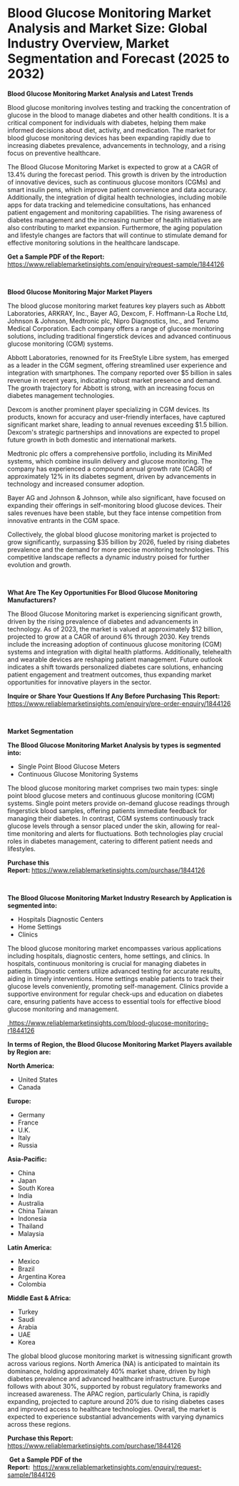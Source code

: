 <p><h1>Blood Glucose Monitoring Market Analysis and Market Size: Global Industry Overview, Market Segmentation and Forecast (2025 to 2032)</h1></p><p><strong>Blood Glucose Monitoring Market Analysis and Latest Trends</strong></p>
<p><p>Blood glucose monitoring involves testing and tracking the concentration of glucose in the blood to manage diabetes and other health conditions. It is a critical component for individuals with diabetes, helping them make informed decisions about diet, activity, and medication. The market for blood glucose monitoring devices has been expanding rapidly due to increasing diabetes prevalence, advancements in technology, and a rising focus on preventive healthcare.</p><p>The Blood Glucose Monitoring Market is expected to grow at a CAGR of 13.4% during the forecast period. This growth is driven by the introduction of innovative devices, such as continuous glucose monitors (CGMs) and smart insulin pens, which improve patient convenience and data accuracy. Additionally, the integration of digital health technologies, including mobile apps for data tracking and telemedicine consultations, has enhanced patient engagement and monitoring capabilities. The rising awareness of diabetes management and the increasing number of health initiatives are also contributing to market expansion. Furthermore, the aging population and lifestyle changes are factors that will continue to stimulate demand for effective monitoring solutions in the healthcare landscape.</p></p>
<p><strong>Get a Sample PDF of the Report:&nbsp;</strong> <a href="https://www.reliablemarketinsights.com/enquiry/request-sample/1844126?utm_campaign=2207&utm_medium=2&utm_source=Github&utm_content=ia&utm_term=13042025&utm_id=blood-glucose-monitoring">https://www.reliablemarketinsights.com/enquiry/request-sample/1844126</a></p>
<p>&nbsp;</p>
<p><strong>Blood Glucose Monitoring Major Market Players</strong></p>
<p><p>The blood glucose monitoring market features key players such as Abbott Laboratories, ARKRAY, Inc., Bayer AG, Dexcom, F. Hoffmann-La Roche Ltd, Johnson & Johnson, Medtronic plc, Nipro Diagnostics, Inc., and Terumo Medical Corporation. Each company offers a range of glucose monitoring solutions, including traditional fingerstick devices and advanced continuous glucose monitoring (CGM) systems.</p><p>Abbott Laboratories, renowned for its FreeStyle Libre system, has emerged as a leader in the CGM segment, offering streamlined user experience and integration with smartphones. The company reported over $5 billion in sales revenue in recent years, indicating robust market presence and demand. The growth trajectory for Abbott is strong, with an increasing focus on diabetes management technologies.</p><p>Dexcom is another prominent player specializing in CGM devices. Its products, known for accuracy and user-friendly interfaces, have captured significant market share, leading to annual revenues exceeding $1.5 billion. Dexcom's strategic partnerships and innovations are expected to propel future growth in both domestic and international markets.</p><p>Medtronic plc offers a comprehensive portfolio, including its MiniMed systems, which combine insulin delivery and glucose monitoring. The company has experienced a compound annual growth rate (CAGR) of approximately 12% in its diabetes segment, driven by advancements in technology and increased consumer adoption.</p><p>Bayer AG and Johnson & Johnson, while also significant, have focused on expanding their offerings in self-monitoring blood glucose devices. Their sales revenues have been stable, but they face intense competition from innovative entrants in the CGM space.</p><p>Collectively, the global blood glucose monitoring market is projected to grow significantly, surpassing $35 billion by 2026, fueled by rising diabetes prevalence and the demand for more precise monitoring technologies. This competitive landscape reflects a dynamic industry poised for further evolution and growth.</p></p>
<p>&nbsp;</p>
<p><strong>What Are The Key Opportunities For Blood Glucose Monitoring Manufacturers?</strong></p>
<p><p>The Blood Glucose Monitoring market is experiencing significant growth, driven by the rising prevalence of diabetes and advancements in technology. As of 2023, the market is valued at approximately $12 billion, projected to grow at a CAGR of around 6% through 2030. Key trends include the increasing adoption of continuous glucose monitoring (CGM) systems and integration with digital health platforms. Additionally, telehealth and wearable devices are reshaping patient management. Future outlook indicates a shift towards personalized diabetes care solutions, enhancing patient engagement and treatment outcomes, thus expanding market opportunities for innovative players in the sector.</p></p>
<p><strong>Inquire or Share Your Questions If Any Before Purchasing This Report:</strong> <a href="https://www.reliablemarketinsights.com/enquiry/pre-order-enquiry/1844126?utm_campaign=2207&utm_medium=2&utm_source=Github&utm_content=ia&utm_term=13042025&utm_id=blood-glucose-monitoring">https://www.reliablemarketinsights.com/enquiry/pre-order-enquiry/1844126</a></p>
<p>&nbsp;</p>
<p><strong>Market Segmentation</strong></p>
<p><strong>The Blood Glucose Monitoring Market Analysis by types is segmented into:</strong></p>
<p><ul><li>Single Point Blood Glucose Meters</li><li>Continuous Glucose Monitoring Systems</li></ul></p>
<p><p>The blood glucose monitoring market comprises two main types: single point blood glucose meters and continuous glucose monitoring (CGM) systems. Single point meters provide on-demand glucose readings through fingerstick blood samples, offering patients immediate feedback for managing their diabetes. In contrast, CGM systems continuously track glucose levels through a sensor placed under the skin, allowing for real-time monitoring and alerts for fluctuations. Both technologies play crucial roles in diabetes management, catering to different patient needs and lifestyles.</p></p>
<p><strong>Purchase this Report:&nbsp;</strong><a href="https://www.reliablemarketinsights.com/purchase/1844126?utm_campaign=2207&utm_medium=2&utm_source=Github&utm_content=ia&utm_term=13042025&utm_id=blood-glucose-monitoring">https://www.reliablemarketinsights.com/purchase/1844126</a></p>
<p>&nbsp;</p>
<p><strong>The Blood Glucose Monitoring Market Industry Research by Application is segmented into:</strong></p>
<p><ul><li>Hospitals Diagnostic Centers</li><li>Home Settings</li><li>Clinics</li></ul></p>
<p><p>The blood glucose monitoring market encompasses various applications including hospitals, diagnostic centers, home settings, and clinics. In hospitals, continuous monitoring is crucial for managing diabetes in patients. Diagnostic centers utilize advanced testing for accurate results, aiding in timely interventions. Home settings enable patients to track their glucose levels conveniently, promoting self-management. Clinics provide a supportive environment for regular check-ups and education on diabetes care, ensuring patients have access to essential tools for effective blood glucose monitoring and management.</p></p>
<p><a href="https://www.reliablemarketinsights.com/blood-glucose-monitoring-r1844126?utm_campaign=2207&utm_medium=2&utm_source=Github&utm_content=ia&utm_term=13042025&utm_id=blood-glucose-monitoring">&nbsp;https://www.reliablemarketinsights.com/blood-glucose-monitoring-r1844126</a></p>
<p><strong>In terms of Region, the Blood Glucose Monitoring Market Players available by Region are:</strong></p>
<p>
    <p> <strong> North America: </strong>
        <ul>
            <li>United States</li>
            <li>Canada</li>
        </ul>
        </p> 
    <p> <strong> Europe: </strong>
        <ul>
            <li>Germany</li>
            <li>France</li>
            <li>U.K.</li>
            <li>Italy</li>
            <li>Russia</li>
        </ul>
        </p> 
    <p> <strong> Asia-Pacific: </strong>
        <ul>
            <li>China</li>
            <li>Japan</li>
            <li>South Korea</li>
            <li>India</li>
            <li>Australia</li>
            <li>China Taiwan</li>
            <li>Indonesia</li>
            <li>Thailand</li>
            <li>Malaysia</li>
        </ul>
        </p> 
    <p> <strong> Latin America: </strong>
        <ul>
            <li>Mexico</li>
            <li>Brazil</li>
            <li>Argentina Korea</li>
            <li>Colombia</li>
        </ul>
        </p> 
    <p> <strong> Middle East & Africa: </strong>
        <ul>
            <li>Turkey</li>
            <li>Saudi</li>
            <li>Arabia</li>
            <li>UAE</li>
            <li>Korea</li>
        </ul>
    </p>
    </p>
<p><p>The global blood glucose monitoring market is witnessing significant growth across various regions. North America (NA) is anticipated to maintain its dominance, holding approximately 40% market share, driven by high diabetes prevalence and advanced healthcare infrastructure. Europe follows with about 30%, supported by robust regulatory frameworks and increased awareness. The APAC region, particularly China, is rapidly expanding, projected to capture around 20% due to rising diabetes cases and improved access to healthcare technologies. Overall, the market is expected to experience substantial advancements with varying dynamics across these regions.</p></p>
<p><strong>Purchase this Report: </strong><a href="https://www.reliablemarketinsights.com/purchase/1844126?utm_campaign=2207&utm_medium=2&utm_source=Github&utm_content=ia&utm_term=13042025&utm_id=blood-glucose-monitoring">https://www.reliablemarketinsights.com/purchase/1844126</a></p>
<p>&nbsp;<strong>Get a Sample PDF of the Report:&nbsp;&nbsp;</strong><a href="https://www.reliablemarketinsights.com/enquiry/request-sample/1844126?utm_campaign=2207&utm_medium=2&utm_source=Github&utm_content=ia&utm_term=13042025&utm_id=blood-glucose-monitoring">https://www.reliablemarketinsights.com/enquiry/request-sample/1844126</a></p>
<p><strong></strong></p>
<p><p></p><p></p><p></p></p>